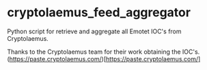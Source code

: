 # cryptolaemus_feed_aggregator
Python script for retrieve and aggregate all Emotet IOC's from Cryptolaemus.

Thanks to the Cryptolaemus team for their work obtaining the IOC's.
(https://paste.cryptolaemus.com/)[https://paste.cryptolaemus.com/]
